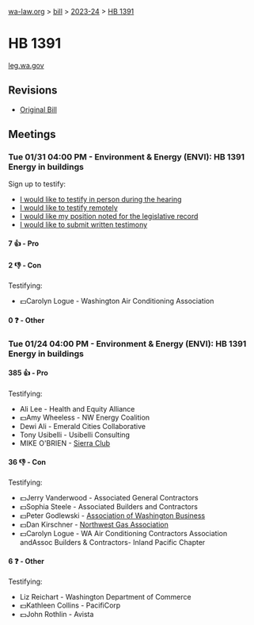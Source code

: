 [wa-law.org](/) > [bill](/bill/) > [2023-24](/bill/2023-24/) > [HB 1391](/bill/2023-24/hb/1391/)

# HB 1391
[leg.wa.gov](https://app.leg.wa.gov/billsummary?BillNumber=1391&Year=2023&Initiative=false)

## Revisions
* [Original Bill](1/)

## Meetings
### Tue 01/31 04:00 PM - Environment & Energy (ENVI): HB 1391 Energy in buildings
Sign up to testify:
* [I would like to testify in person during the hearing](https://app.leg.wa.gov/csi/Testifier/Add?chamber=House&mId=30594&aId=150436&caId=20941&tId=1)
* [I would like to testify remotely](https://app.leg.wa.gov/csi/Testifier/Add?chamber=House&mId=30594&aId=150436&caId=20941&tId=2)
* [I would like my position noted for the legislative record](https://app.leg.wa.gov/csi/Testifier/Add?chamber=House&mId=30594&aId=150436&caId=20941&tId=3)
* [I would like to submit written testimony](https://app.leg.wa.gov/csi/Testifier/Add?chamber=House&mId=30594&aId=150436&caId=20941&tId=4)

#### 7 👍 - Pro

#### 2 👎 - Con
Testifying:
* 💵Carolyn Logue - Washington Air Conditioning Association

#### 0 ❓ - Other

### Tue 01/24 04:00 PM - Environment & Energy (ENVI): HB 1391 Energy in buildings
#### 385 👍 - Pro
Testifying:
* Ali Lee - Health and Equity Alliance
* 💵Amy Wheeless - NW Energy Coalition
* Dewi Ali - Emerald Cities Collaborative
* Tony Usibelli - Usibelli Consulting
* MIKE O'BRIEN - [Sierra Club](/org/sierra_club/)

#### 36 👎 - Con
Testifying:
* 💵Jerry Vanderwood - Associated General Contractors
* 💵Sophia Steele - Associated Builders and Contractors
* 💵Peter Godlewski - [Association of Washington Business](/org/association_of_washington_business/)
* 💵Dan Kirschner - [Northwest Gas Association](/org/northwest_gas_association/)
* 💵Carolyn Logue - WA Air Conditioning Contractors Association  andAssoc Builders & Contractors- Inland Pacific Chapter

#### 6 ❓ - Other
Testifying:
* Liz Reichart - Washington Department of Commerce
* 💵Kathleen Collins - PacifiCorp
* 💵John Rothlin - Avista

